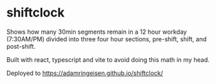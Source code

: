 # shiftclock

Shows how many 30min segments remain in a 12 hour workday (7:30AM/PM) divided into three four hour sections, pre-shift, shift, and post-shift. 

Built with react, typescript and vite to avoid doing this math in my head. 

Deployed to https://adamringeisen.github.io/shiftclock/
